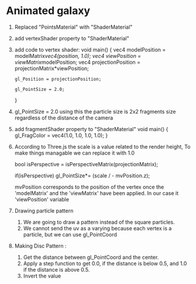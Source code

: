 # Animated galaxy

1.  Replaced "PointsMaterial" with "ShaderMaterial"
2.  add vertexShader property to "ShaderMaterial"
3.  add code to vertex shader:
    void main() {
    vec4 modelPosition = modelMatrix*vec4(position, 1.0);
    vec4 viewPosition = viewMatrix*modelPosition;
    vec4 projectionPosition = projectionMatrix\*viewPosition;

        gl_Position = projectionPosition;

        gl_PointSize = 2.0;

    }

4.  gl_PointSize = 2.0
    using this the particle size is 2x2 fragments size regardless of the distance of the camera

5.  add fragmentShader property to "ShaderMaterial"
    void main() {
    gl_FragColor = vec4(1.0, 1.0, 1.0, 1.0);
    }

6.  According to Three.js the scale is a value related to the render height, To make things managable we can replace it with 1.0

    bool isPerspective = isPerspectiveMatrix(projectionMatrix);

    if(isPerspective) gl_PointSize\*= (scale / - mvPosition.z);

    mvPosition corresponds to the position of the vertex once the 'modelMatrix' and the 'viewMatrix' have been applied. In our case it 'viewPosition' variable

7.  Drawing particle pattern

    1. We are going to draw a pattern instead of the square particles.
    2. We cannot send the uv as a varying because each vertex is a particle, but we can use gl_PointCoord

8.  Making Disc Pattern :
    1. Get the distance between gl_PointCoord and the center.
    2. Apply a step function to get 0.0, if the distance is below 0.5, and 1.0 if the distance is above 0.5.
    3. Invert the value
